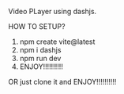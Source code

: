 Video PLayer using dashjs.

HOW TO SETUP?
1. npm create vite@latest
2. npm i dashjs
3. npm run dev
4. ENJOY!!!!!!!!!!

OR 
just clone it 
and ENJOY!!!!!!!!!!
